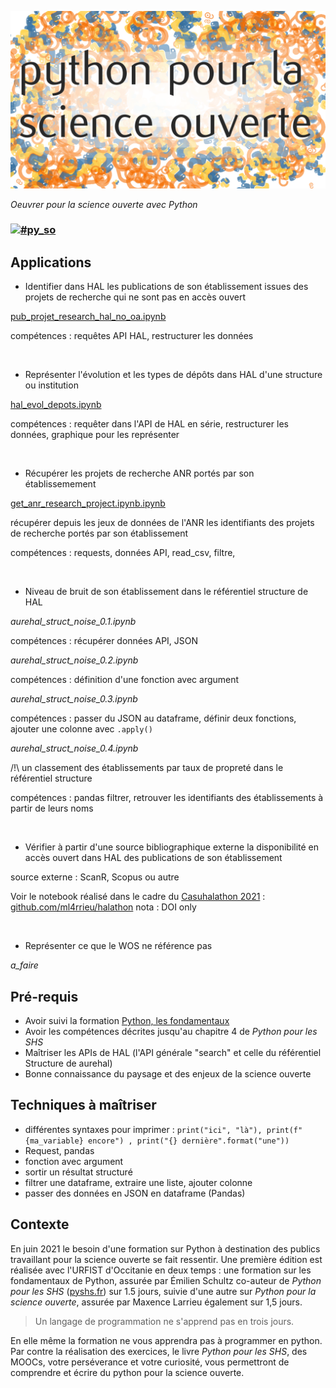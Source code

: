 
![Python pour la science ouverte](./img/py_so_com.png)

_Oeuvrer pour la science ouverte avec Python_


### [![](https://img.shields.io/badge/Twitter-1DA1F2?style=for-the-badge&logo=twitter&logoColor=white)#py_so](https://twitter.com/hashtag/py_so?src=hashtag_click)


 
## Applications

* Identifier dans HAL les publications de son établissement issues des projets de recherche qui ne sont pas en accès ouvert

[pub_projet_research_hal_no_oa.ipynb](pub_projet_research_hal_no_oa.ipynb)

compétences : requêtes API HAL, restructurer les données

<br />

* Représenter l'évolution et les types de dépôts dans HAL d'une structure ou institution

[hal_evol_depots.ipynb](hal_evol_depots.ipynb)

compétences : requêter dans l'API de HAL en série, restructurer les données, graphique pour les représenter

<br />

* Récupérer les projets de recherche ANR portés par son établissemement

[get_anr_research_project.ipynb.ipynb](anr_research_project/get_anr_research_project.ipynb.ipynb)

récupérer depuis les jeux de données de l'ANR les identifiants des projets de recherche portés par son établissement

compétences : requests, données API, read_csv, filtre, 

<br />

* Niveau de bruit de son établissement dans le référentiel structure de HAL

_aurehal_struct_noise_0.1.ipynb_

compétences : récupérer données API, JSON

_aurehal_struct_noise_0.2.ipynb_

compétences : définition d'une fonction avec argument

_aurehal_struct_noise_0.3.ipynb_

compétences : passer du JSON au dataframe, définir deux fonctions, ajouter une colonne avec `.apply()`

_aurehal_struct_noise_0.4.ipynb_

/!\ un classement des établissements par taux de propreté dans le référentiel structure

compétences : pandas filtrer, retrouver les identifiants des établissements à partir de leurs noms

<br />

* Vérifier à partir d'une source bibliographique externe la disponibilité en accès ouvert dans HAL des publications de son établissement

source externe : ScanR, Scopus ou autre 

Voir le notebook réalisé dans le cadre du [Casuhalathon 2021](https://casuhal2021.sciencesconf.org/resource/page/id/8) :  [github.com/ml4rrieu/halathon](https://github.com/ml4rrieu/halathon)
nota : DOI only


<br />


* Représenter ce que le WOS ne référence pas

_a_faire_



<!--
    Récupérer les données du BSO [Univ. Paris](https://github.com/ml4rrieu/bso_univ_paris). Identifier ce qui n'est pas dans le WOS. 
    ### Retrouver dans Zenodo les données de la recherche de son établissement
-->


<!--
Identifier dans les chapitres d'ouvrage qui peuvent être déposés en Accès ouvert. pour Springer voir
https://oaamu.hypotheses.org/2197


-->

## Pré-requis

- Avoir suivi la formation [Python, les fondamentaux](https://github.com/pyshs/Formation-URFIST-2021-Toulouse-ScienceOuverte)
- Avoir les compétences décrites jusqu'au chapitre 4 de _Python pour les SHS_
- Maîtriser les APIs de HAL (l'API générale "search" et celle du référentiel Structure de aurehal)
- Bonne connaissance du paysage et des enjeux de la science ouverte



## Techniques à maîtriser

* différentes syntaxes pour imprimer : `print("ici", "là"), print(f"{ma_variable} encore") , print("{} dernière".format("une"))`
* Request, pandas
* fonction avec argument 
* sortir un résultat structuré
* filtrer une dataframe, extraire une liste, ajouter colonne 
* passer des données en JSON en dataframe (Pandas)


## Contexte

En juin 2021 le besoin d'une formation sur Python à destination des publics travaillant pour la science ouverte se fait ressentir. Une première édition est réalisée avec l'URFIST d'Occitanie en deux temps : une formation sur les fondamentaux de Python, assurée par Émilien Schultz co-auteur de _Python pour les SHS_ ([pyshs.fr](http://pyshs.fr/)) sur 1.5 jours, suivie d'une autre sur _Python pour la science ouverte_, assurée par Maxence Larrieu également sur 1,5 jours. 

> Un langage de programmation ne s'apprend pas en trois jours.

En elle même la formation ne vous apprendra pas à programmer en python. Par contre la réalisation des exercices, le livre _Python pour les SHS_, des MOOCs, votre perséverance et votre curiosité, vous permettront de comprendre et écrire du python pour la science ouverte.

